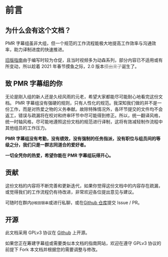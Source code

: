 # 前言

## 为什么会有这个文档？

PMR 字幕组虽非大组，但一个规范的工作流程能极大地提高工作效率与沟通效率，助力译制进度的快速推进。

[旧版指南](https://ginakira.gitbook.io/pmaru/)由于编写时较为仓促，且当时视频多为动森系列，部分内容已不适用或有所变动，所以趁着 2021 年春节摸鱼之际，2.0 版本<font color="grey">~~摸出来了~~</font>诞生了。

## 致 PMR 字幕组的你

无论是刚入组的新人还是久经风雨的元老，希望大家都能尽可能耐心地看完这份文档。
PMR 字幕组没有强硬的规则，只有人性化的规范。我深知我们做的并不是一份工作，而是对热爱之物的义务奉献。故除特殊情况外，各环节提交的文件均不会返工，错误与疏漏将在校对和终审环节中尽可能得到修正。所以，统一翻译风格，统一时轴风格，尽可能地遵照这份文档的规范进行译制，这将有效减轻制作流程中其他组员的工作压力。

**PMR 字幕组没有考勤，没有绩效，没有强制的任务指派，没有职位与组员间的等级之分，我们只是一群志同道合的爱好者。**

**一切全凭你的热爱，希望你能在 PMR 字幕组玩得开心。**

## 贡献

这份文档的内容将不断完善和更新迭代，如果你觉得这份文档中的内容存在疏漏，或觉得我们的工作流程仍有待改进，非常欢迎各位提出意见与建议。

可随时在群内`@坂田银串`或进行私聊，或在[Github 仓库](https://github.com/Ginakira/pmr-guidebook)提交 Issue / PR。

## 开源

此文档采用 GPLv3 协议在 [Github](<(https://github.com/Ginakira/pmr-guidebook)>) 上开源。

如果您正在筹建字幕组或需要类似本文档的指南网站，欢迎在遵守 GPLv3 协议的前提下 Fork 本文档并根据您的需要调整与修改。
